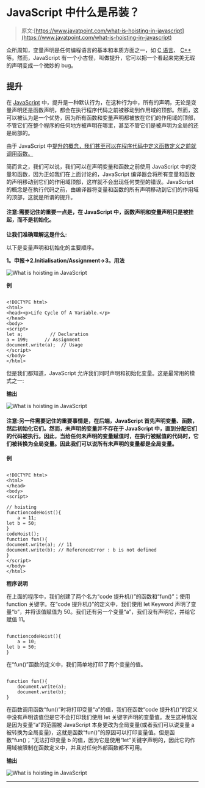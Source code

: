 # JavaScript 中什么是吊装？

> 原文:[https://www.javatpoint.com/what-is-hoisting-in-javascript](https://www.javatpoint.com/what-is-hoisting-in-javascript)

众所周知，变量声明是任何编程语言的基本和本质方面之一，如 [C 语言](https://www.javatpoint.com/c-programming-language-tutorial)、 [C++](https://www.javatpoint.com/cpp-tutorial) 等。然而，JavaScript 有一个小古怪，叫做提升，它可以把一个看起来完美无瑕的声明变成一个微妙的 bug。

## 提升

在 [JavaScript](https://www.javatpoint.com/javascript-tutorial) 中，提升是一种默认行为，在这种行为中，所有的声明，无论是变量声明还是函数声明，都会在执行程序代码之前被移动到作用域的顶部。然而，这可以被认为是一个优势，因为所有函数和变量声明都被放在它们的作用域的顶部，不管它们在整个程序的任何地方被声明在哪里，甚至不管它们是被声明为全局的还是局部的。

由于 JavaScript 中[提升的概念，我们甚至可以在程序代码中定义函数定义之前就调用函数。](https://www.javatpoint.com/javascript-hoisting)

简而言之，我们可以说，我们可以在声明变量和函数之前使用 JavaScript 中的变量和函数，因为正如我们在上面讨论的，JavaScript 编译器会将所有变量和函数的声明移动到它们的作用域顶部，这样就不会出现任何类型的错误。JavaScript 的概念是在执行代码之前，由编译器将变量和函数的所有声明移动到它们的作用域的顶部，这就是所谓的提升。

#### 注意:需要记住的重要一点是，在 JavaScript 中，函数声明和变量声明只是被挂起，而不是初始化。

**让我们准确理解这是什么:**

以下是变量声明和初始化的主要顺序。

**1。申报->2.Initialisation/Assignment->3。用法**

![What is hoisting in JavaScript](../Images/9573d0f907d8d9845b56840c7399f063.png)

**例**

```

<!DOCTYPE html>
<html>
<head><p>Life Cycle Of A Variable.</p>
</head>
<body>
<script>
let a;          // Declaration
a = 199;      // Assignment
document.write(a);  // Usage
</script>
</body>
</html>

```

但是我们都知道，JavaScript 允许我们同时声明和初始化变量。这是最常用的模式之一:

**输出**

![What is hoisting in JavaScript](../Images/a7a448913fb3b5b1d3ae5c806a362519.png)

#### 注意:另一件需要记住的重要事情是，在后端，JavaScript 首先声明变量、函数，然后初始化它们。然而，未声明的变量并不存在于 JavaScript 中，直到分配它们的代码被执行。因此，当给任何未声明的变量赋值时，在执行被赋值的代码时，它们被转换为全局变量。因此我们可以说所有未声明的变量都是全局变量。

**例**

```

<!DOCTYPE html>
<html>
</head>
<body>
<script>

// hoisting 
functioncodeHoist(){ 
    a = 11; 
let b = 50; 
} 
codeHoist(); 
function fun(){
document.write(a); // 11
document.write(b); // ReferenceError : b is not defined
}
</script>
</body>
</html>

```

**程序说明**

在上面的程序中，我们创建了两个名为“code 提升机()”的函数和“fun()”；使用 function 关键字。在“code 提升机()”的定义中，我们使用 let Keyword 声明了变量“b”，并将该值赋值为 50。我们还有另一个变量“a”，我们没有声明它，并给它赋值 11。

```

functioncodeHoist(){ 
    a = 10; 
let b = 50; 
} 

```

在“fun()”函数的定义中，我们简单地打印了两个变量的值。

```

function fun(){
	document.write(a);
	document.write(b);
}

```

在函数调用函数“fun()”时将打印变量“a”的值，我们在函数“code 提升机()”的定义中没有声明该值但是它不会打印我们使用 let 关键字声明的变量值。发生这种情况是因为变量“a”的范围被 JavaScript 本身更改为全局变量(或者我们可以说变量 a 被转换为全局变量)，这就是函数“fun()”的原因可以打印变量值。但是函数“fun()；”无法打印变量 b 的值，因为它是使用“let”关键字声明的，因此它的作用域被限制在函数定义中，并且对任何外部函数都不可用。

**输出**

![What is hoisting in JavaScript](../Images/0fbfe9558551af50888a8a5d4f9af8b1.png)

* * *